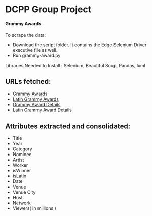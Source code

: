 # DCPP Group Project 
#### Grammy Awards

To scrape the data: 
 - Download the script folder. It contains the Edge Selenium Driver executive file as well.
 - Run grammy-award.py


Libraries Needed to Install : Selenium, Beautiful Soup, Pandas, lxml

## URLs fetched:
 - [Grammy Awards](https://www.grammy.com/awards)
 - [Latin Grammy Awards](https://www.latingrammy.com/en/nominees/search)
 - [Grammy Award Details](https://en.wikipedia.org/wiki/List_of_Grammy_Award_ceremony_locations)
 - [Latin Grammy Award Details](https://en.wikipedia.org/wiki/List_of_Latin_Grammy_Award_ceremony_locations)

## Attributes extracted and consolidated:
 - Title
 - Year
 - Category
 - Nominee
 - Artist
 - Worker
 - isWinner
 - isLatin
 - Date
 - Venue
 - Venue City
 - Host
 - Network
 - Viewers( in millions )


